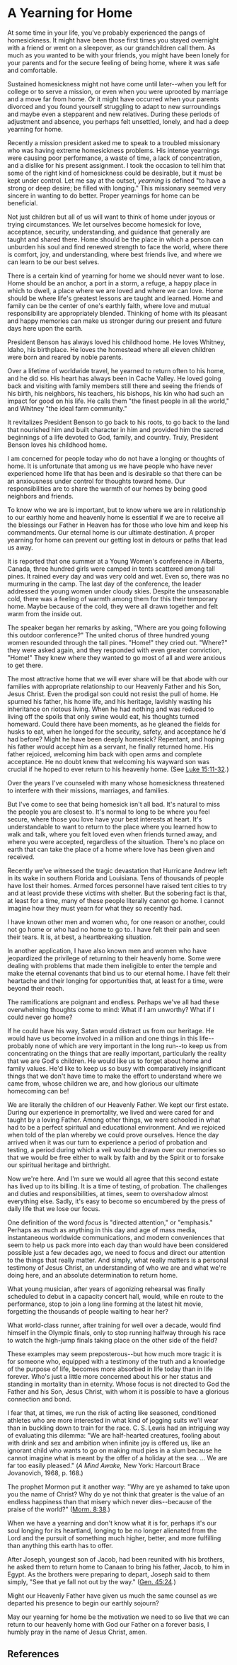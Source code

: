 # A Yearning for Home

At some time in your life, you've probably experienced the pangs of
homesickness. It might have been those first times you stayed overnight with a
friend or went on a sleepover, as our grandchildren call them. As much as you
wanted to be with your friends, you might have been lonely for your parents
and for the secure feeling of being home, where it was safe and comfortable.

Sustained homesickness might not have come until later--when you left for
college or to serve a mission, or even when you were uprooted by marriage and
a move far from home. Or it might have occurred when your parents divorced and
you found yourself struggling to adapt to new surroundings and maybe even a
stepparent and new relatives. During these periods of adjustment and absence,
you perhaps felt unsettled, lonely, and had a deep yearning for home.

Recently a mission president asked me to speak to a troubled missionary who
was having extreme homesickness problems. His intense yearnings were causing
poor performance, a waste of time, a lack of concentration, and a dislike for
his present assignment. I took the occasion to tell him that some of the right
kind of homesickness could be desirable, but it must be kept under control.
Let me say at the outset, _yearning_ is defined "to have a strong or deep
desire; be filled with longing." This missionary seemed very sincere in
wanting to do better. Proper yearnings for home can be beneficial.

Not just children but all of us will want to think of home under joyous or
trying circumstances. We let ourselves become homesick for love, acceptance,
security, understanding, and guidance that generally are taught and shared
there. Home should be the place in which a person can unburden his soul and
find renewed strength to face the world, where there is comfort, joy, and
understanding, where best friends live, and where we can learn to be our best
selves.

There is a certain kind of yearning for home we should never want to lose.
Home should be an anchor, a port in a storm, a refuge, a happy place in which
to dwell, a place where we are loved and where we can love. Home should be
where life's greatest lessons are taught and learned. Home and family can be
the center of one's earthly faith, where love and mutual responsibility are
appropriately blended. Thinking of home with its pleasant and happy memories
can make us stronger during our present and future days here upon the earth.

President Benson has always loved his childhood home. He loves Whitney, Idaho,
his birthplace. He loves the homestead where all eleven children were born and
reared by noble parents.

Over a lifetime of worldwide travel, he yearned to return often to his home,
and he did so. His heart has always been in Cache Valley. He loved going back
and visiting with family members still there and seeing the friends of his
birth, his neighbors, his teachers, his bishops, his kin who had such an
impact for good on his life. He calls them "the finest people in all the
world," and Whitney "the ideal farm community."

It revitalizes President Benson to go back to his roots, to go back to the
land that nourished him and built character in him and provided him the sacred
beginnings of a life devoted to God, family, and country. Truly, President
Benson loves his childhood home.

I am concerned for people today who do not have a longing or thoughts of home.
It is unfortunate that among us we have people who have never experienced home
life that has been and is desirable so that there can be an anxiousness under
control for thoughts toward home. Our responsibilities are to share the warmth
of our homes by being good neighbors and friends.

To know who we are is important, but to know where we are in relationship to
our earthly home and heavenly home is essential if we are to receive all the
blessings our Father in Heaven has for those who love him and keep his
commandments. Our eternal home is our ultimate destination. A proper yearning
for home can prevent our getting lost in detours or paths that lead us away.

It is reported that one summer at a Young Women's conference in Alberta,
Canada, three hundred girls were camped in tents scattered among tall pines.
It rained every day and was very cold and wet. Even so, there was no murmuring
in the camp. The last day of the conference, the leader addressed the young
women under cloudy skies. Despite the unseasonable cold, there was a feeling
of warmth among them for this their temporary home. Maybe because of the cold,
they were all drawn together and felt warm from the inside out.

The speaker began her remarks by asking, "Where are you going following this
outdoor conference?" The united chorus of three hundred young women resounded
through the tall pines. "Home!" they cried out. "Where?" they were asked
again, and they responded with even greater conviction, "Home!" They knew
where they wanted to go most of all and were anxious to get there.

The most attractive home that we will ever share will be that abode with our
families with appropriate relationship to our Heavenly Father and his Son,
Jesus Christ. Even the prodigal son could not resist the pull of home. He
spurned his father, his home life, and his heritage, lavishly wasting his
inheritance on riotous living. When he had nothing and was reduced to living
off the spoils that only swine would eat, his thoughts turned homeward. Could
there have been moments, as he gleaned the fields for husks to eat, when he
longed for the security, safety, and acceptance he'd had before? Might he have
been deeply homesick? Repentant, and hoping his father would accept him as a
servant, he finally returned home. His father rejoiced, welcoming him back
with open arms and complete acceptance. He no doubt knew that welcoming his
wayward son was crucial if he hoped to ever return to his heavenly home. (See
[Luke 15:11-32](/scriptures/nt/luke/15.11-32?lang=eng#10).)

Over the years I've counseled with many whose homesickness threatened to
interfere with their missions, marriages, and families.

But I've come to see that being homesick isn't all bad. It's natural to miss
the people you are closest to. It's normal to long to be where you feel
secure, where those you love have your best interests at heart. It's
understandable to want to return to the place where you learned how to walk
and talk, where you felt loved even when friends turned away, and where you
were accepted, regardless of the situation. There's no place on earth that can
take the place of a home where love has been given and received.

Recently we've witnessed the tragic devastation that Hurricane Andrew left in
its wake in southern Florida and Louisiana. Tens of thousands of people have
lost their homes. Armed forces personnel have raised tent cities to try and at
least provide these victims with shelter. But the sobering fact is that, at
least for a time, many of these people literally cannot go home. I cannot
imagine how they must yearn for what they so recently had.

I have known other men and women who, for one reason or another, could not go
home or who had no home to go to. I have felt their pain and seen their tears.
It is, at best, a heartbreaking situation.

In another application, I have also known men and women who have jeopardized
the privilege of returning to their heavenly home. Some were dealing with
problems that made them ineligible to enter the temple and make the eternal
covenants that bind us to our eternal home. I have felt their heartache and
their longing for opportunities that, at least for a time, were beyond their
reach.

The ramifications are poignant and endless. Perhaps we've all had these
overwhelming thoughts come to mind: What if I am unworthy? What if I could
never go home?

If he could have his way, Satan would distract us from our heritage. He would
have us become involved in a million and one things in this life--probably
none of which are very important in the long run--to keep us from
concentrating on the things that are really important, particularly the
reality that we are God's children. He would like us to forget about home and
family values. He'd like to keep us so busy with comparatively insignificant
things that we don't have time to make the effort to understand where we came
from, whose children we are, and how glorious our ultimate homecoming can be!

We are literally the children of our Heavenly Father. We kept our first
estate. During our experience in premortality, we lived and were cared for and
taught by a loving Father. Among other things, we were schooled in what had to
be a perfect spiritual and educational environment. And we rejoiced when told
of the plan whereby we could prove ourselves. Hence the day arrived when it
was our turn to experience a period of probation and testing, a period during
which a veil would be drawn over our memories so that we would be free either
to walk by faith and by the Spirit or to forsake our spiritual heritage and
birthright.

Now we're here. And I'm sure we would all agree that this second estate has
lived up to its billing. It is a time of testing, of probation. The challenges
and duties and responsibilities, at times, seem to overshadow almost
everything else. Sadly, it's easy to become so encumbered by the press of
daily life that we lose our focus.

One definition of the word _focus_ is "directed attention," or "emphasis."
Perhaps as much as anything in this day and age of mass media, instantaneous
worldwide communications, and modern conveniences that seem to help us pack
more into each day than would have been considered possible just a few decades
ago, we need to focus and direct our attention to the things that really
matter. And simply, what really matters is a personal testimony of Jesus
Christ, an understanding of who we are and what we're doing here, and an
absolute determination to return home.

What young musician, after years of agonizing rehearsal was finally scheduled
to debut in a capacity concert hall, would, while en route to the performance,
stop to join a long line forming at the latest hit movie, forgetting the
thousands of people waiting to hear her?

What world-class runner, after training for well over a decade, would find
himself in the Olympic finals, only to stop running halfway through his race
to watch the high-jump finals taking place on the other side of the field?

These examples may seem preposterous--but how much more tragic it is for
someone who, equipped with a testimony of the truth and a knowledge of the
purpose of life, becomes more absorbed in life today than in life forever.
Who's just a little more concerned about his or her status and standing in
mortality than in eternity. Whose focus is not directed to God the Father and
his Son, Jesus Christ, with whom it is possible to have a glorious connection
and bond.

I fear that, at times, we run the risk of acting like seasoned, conditioned
athletes who are more interested in what kind of jogging suits we'll wear than
in buckling down to train for the race. C. S. Lewis had an intriguing way of
evaluating this dilemma: "We are half-hearted creatures, fooling about with
drink and sex and ambition when infinite joy is offered us, like an ignorant
child who wants to go on making mud pies in a slum because he cannot imagine
what is meant by the offer of a holiday at the sea. ... We are far too easily
pleased." (_A Mind Awake,_ New York: Harcourt Brace Jovanovich, 1968, p. 168.)

The prophet Mormon put it another way: "Why are ye ashamed to take upon you
the name of Christ? Why do ye not think that greater is the value of an
endless happiness than that misery which never dies--because of the praise of
the world?" ([Morm. 8:38](/scriptures/bofm/morm/8.38?lang=eng#37).)

When we have a yearning and don't know what it is for, perhaps it's our soul
longing for its heartland, longing to be no longer alienated from the Lord and
the pursuit of something much higher, better, and more fulfilling than
anything this earth has to offer.

After Joseph, youngest son of Jacob, had been reunited with his brothers, he
asked them to return home to Canaan to bring his father, Jacob, to him in
Egypt. As the brothers were preparing to depart, Joseph said to them simply,
"See that ye fall not out by the way." ([Gen.
45:24](/scriptures/ot/gen/45.24?lang=eng#23).)

Might our Heavenly Father have given us much the same counsel as we departed
his presence to begin our earthly sojourn?

May our yearning for home be the motivation we need to so live that we can
return to our heavenly home with God our Father on a forever basis, I humbly
pray in the name of Jesus Christ, amen.

## References


